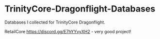 # TrinityCore-Dragonflight-Databases
Databases I collected for TrinityCore Dragonflight.

RetailCore https://discord.gg/E7hYYvyXH2 - very good project!<br />
